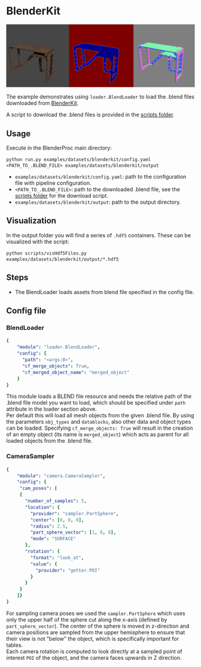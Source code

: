 # BlenderKit 
<p align="center">
<img src="rendered_example.png" alt="normals, depth and color rendering of an example table" width=900>
</p>

The example demonstrates using `loader.BlendLoader` to load the .blend files downloaded from [BlenderKit](https://www.blenderkit.com/).

A script to download the .blend files is provided in the [scripts folder](../../scripts).

## Usage

Execute in the BlenderProc main directory:

```shell
python run.py examples/datasets/blenderkit/config.yaml <PATH_TO_.BLEND_FILE> examples/datasets/blenderkit/output
``` 

* `examples/datasets/blenderkit/config.yaml`: path to the configuration file with pipeline configuration.
* `<PATH_TO_.BLEND_FILE>`: path to the downloaded .blend file, see the [scripts folder](../../scripts) for the download script. 
* `examples/datasets/blenderkit/output`: path to the output directory.

## Visualization

In the output folder you will find a series of `.hdf5` containers. These can be visualized with the script:

```shell
python scripts/visHdf5Files.py examples/datasets/blenderkit/output/*.hdf5
``` 

## Steps

* The BlendLoader loads assets from blend file specified in the config file.

## Config file

### BlendLoader 

```yaml
{
    "module": "loader.BlendLoader",
    "config": {
      "path": "<args:0>",
      "cf_merge_objects": True,
      "cf_merged_object_name": "merged_object"
    }
}
```
This module loads a BLEND file resource and needs the relative path of the .blend file model you want to load, which should be specified under `path` attribute in the loader section above. <br>
Per default this will load all mesh objects from the given .blend file. By using the parameters `obj_types` and `datablocks`, also other data and object types can be loaded.
Specifying `cf_merge_objects: True` will result in the creation of an empty object (its name is `merged_object`) which acts as parent for all loaded objects from the .blend file.

### CameraSampler

```yaml
{
    "module": "camera.CameraSampler",
    "config": {
     "cam_poses": [
     {
       "number_of_samples": 5,
       "location": {
         "provider": "sampler.PartSphere",
         "center": [0, 0, 0],
         "radius": 2.5,
         "part_sphere_vector": [1, 0, 0],
         "mode": "SURFACE"
       },
       "rotation": {
         "format": "look_at",
         "value": {
           "provider": "getter.POI"
         }
       }
     }
    ]}
}
```
For sampling camera poses we used the ``sampler.PartSphere`` which uses only the upper half of the sphere cut along the x-axis (defined by `part_sphere_vector`). 
The center of the sphere is moved in z-direction and camera positions are sampled from the upper hemisphere to ensure that their view is not "below" the object, which is specifically important for tables.   
Each camera rotation is computed to look directly at a sampled point of interest ``POI`` of the object, and the camera faces upwards in Z direction.
